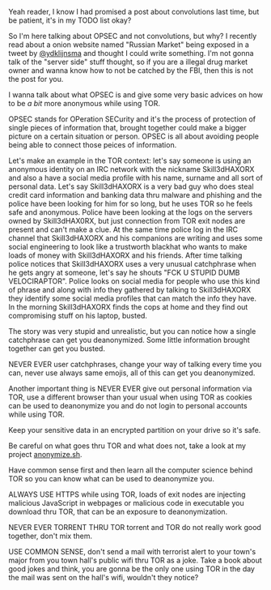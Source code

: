 
Yeah reader, I know I had promised a post about convolutions last time, but be patient, it's in my TODO list okay?

So I'm here talking about OPSEC and not convolutions, but why? I recently read about a onion website named "Russian Market" being exposed in a tweet by [@ydklijnsma](https://twitter.com/ydklijnsma) and thought I could write something. I'm not gonna talk of the "server side" stuff thought, so if you are a illegal drug market owner and wanna know how to not be catched by the FBI, then this is not the post for you.

I wanna talk about what OPSEC is and give some very basic advices on how to be *a bit* more anonymous while using TOR.

OPSEC stands for OPeration SECurity and it's the process of protection of single pieces of information that, brought together could make a bigger picture on a certain situation or person. OPSEC is all about avoiding people being able to connect those peices of information.

Let's make an example in the TOR context: let's say someone is using an anonymous identity on an IRC network with the nickname Skill3dHAXORX and also a have a social media profile with his name, surname and all sort of personal data. Let's say Skill3dHAXORX is a very bad guy who does steal credit card information and banking data thru malware and phishing and the police have been looking for him for so long, but he uses TOR so he feels safe and anonymous.
Police have been looking at the logs on the servers owned by Skill3dHAX0RX, but just connection from TOR exit nodes are present and can't make a clue. At the same time police log in the IRC channel that Skill3dHAXORX and his companions are writing and uses some social engineering to look like a trustworth blackhat who wants to make loads of money with Skill3dHAXORX and his friends.
After time talking police notices that Skill3dHAXORX uses a very unusual catchphrase when he gets angry at someone, let's say he shouts "FCK U STUPID DUMB VELOCIRAPTOR". Police looks on social media for people who use this kind of phrase and along with info they gathered by talking to Skill3dHAXORX they identify some social media profiles that can match the info they have.
In the morning Skill3dHAXORX finds the cops at home and they find out compromising stuff on his laptop, busted.

The story was very stupid and unrealistic, but you can notice how a single catchphrase can get you deanonymized. Some little information brought together can get you busted.

NEVER EVER user catchphrases, change your way of talking every time you can, never use always same emojis, all of this can get you deanonymized.

Another important thing is NEVER EVER give out personal information via TOR, use a different browser than your usual when using TOR as cookies can be used to deanonymize you and do not login to personal accounts while using TOR.

Keep your sensitive data in an encrypted partition on your drive so it's safe.

Be careful on what goes thru TOR and what does not, take a look at my project [anonymize.sh](https://git.lattuga.net/ekardnam/anonymize.sh).

Have common sense first and then learn all the computer science behind TOR so you can know what can be used to deanonymize you.

ALWAYS USE HTTPS while using TOR, loads of exit nodes are injecting malicious JavaScript in webpages or malicious code in executable you download thru TOR, that can be an exposure to deanonymization.

NEVER EVER TORRENT THRU TOR torrent and TOR do not really work good together, don't mix them.

USE COMMON SENSE, don't send a mail with terrorist alert to your town's major from you town hall's public wifi thru TOR as a joke. Take a book about good jokes and think, you are gonna be the only one using TOR in the day the mail was sent on the hall's wifi, wouldn't they notice?